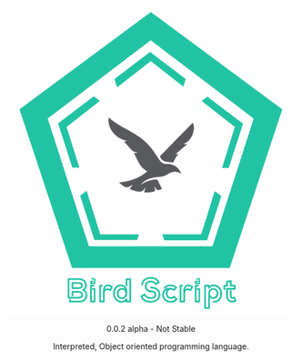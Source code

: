 ![logo](20210424_093302.png)
<div align="center">
0.0.2 alpha - Not Stable


Interpreted, Object oriented programming language.</div>

